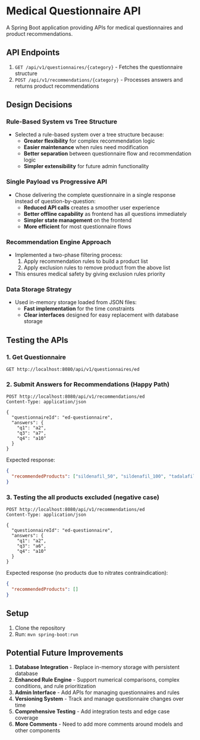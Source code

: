 # Medical Questionnaire API

A Spring Boot application providing APIs for medical questionnaires and product recommendations.

## API Endpoints

1. `GET /api/v1/questionnaires/{category}` - Fetches the questionnaire structure
2. `POST /api/v1/recommendations/{category}` - Processes answers and returns product recommendations

## Design Decisions

### Rule-Based System vs Tree Structure
- Selected a rule-based system over a tree structure because:
    - **Greater flexibility** for complex recommendation logic
    - **Easier maintenance** when rules need modification
    - **Better separation** between questionnaire flow and recommendation logic
    - **Simpler extensibility** for future admin functionality

### Single Payload vs Progressive API
- Chose delivering the complete questionnaire in a single response instead of question-by-question:
    - **Reduced API calls** creates a smoother user experience
    - **Better offline capability** as frontend has all questions immediately
    - **Simpler state management** on the frontend
    - **More efficient** for most questionnaire flows

### Recommendation Engine Approach
- Implemented a two-phase filtering process:
    1. Apply recommendation rules to build a product list
    2. Apply exclusion rules to remove product from the above list
- This ensures medical safety by giving exclusion rules priority

### Data Storage Strategy
- Used in-memory storage loaded from JSON files:
    - **Fast implementation** for the time constraints
    - **Clear interfaces** designed for easy replacement with database storage

## Testing the APIs

### 1. Get Questionnaire

```
GET http://localhost:8080/api/v1/questionnaires/ed
```

### 2. Submit Answers for Recommendations (Happy Path)

```
POST http://localhost:8080/api/v1/recommendations/ed
Content-Type: application/json

{
  "questionnaireId": "ed-questionnaire",
  "answers": {
    "q1": "a2",
    "q3": "a7",
    "q4": "a10"
  }
}
```

Expected response:
```json
{
  "recommendedProducts": ["sildenafil_50", "sildenafil_100", "tadalafil_10", "tadalafil_20"]
}
```

### 3. Testing the all products excluded (negative case)

```
POST http://localhost:8080/api/v1/recommendations/ed
Content-Type: application/json

{
  "questionnaireId": "ed-questionnaire",
  "answers": {
    "q1": "a2",
    "q3": "a6",
    "q4": "a10"
  }
}
```

Expected response (no products due to nitrates contraindication):
```json
{
  "recommendedProducts": []
}
```

## Setup

1. Clone the repository
2. Run: `mvn spring-boot:run`

## Potential Future Improvements

1. **Database Integration** - Replace in-memory storage with persistent database
2. **Enhanced Rule Engine** - Support numerical comparisons, complex conditions, and rule prioritization
3. **Admin Interface** - Add APIs for managing questionnaires and rules
4. **Versioning System** - Track and manage questionnaire changes over time
5. **Comprehensive Testing** - Add integration tests and edge case coverage
6. **More Comments** - Need to add more comments around models and other components

